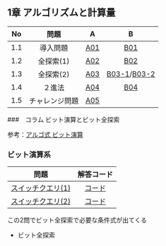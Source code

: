 ## 1章 アルゴリズムと計算量

|No|問題|A|B|
|:--:|:--:|:--:|:--:|
|1.1|導入問題|[A01]()|[B01]()|
|1.2|全探索(1)|[A02]()|[B02]()|
|1.3|全探索(2)|[A03]()|[B03-1]()/[B03-2]()|
|1.4|２進法|[A04]()|[B04]()|
|1.5|チャレンジ問題|[A05]()||

###　コラム
ビット演算とビット全探索


参考：[アルゴ式 ビット演算](https://algo-method.com/courses/5)

### ビット演算系
|問題|解答コード|
|:--:|:--:|
|[スイッチクエリ(1)](https://algo-method.com/tasks/1045)|[コード](https://github.com/kaneda05/algo/blob/main/3/bit/4/7.py)|
|[スイッチクエリ(2)](https://algo-method.com/tasks/1046)|[コード](https://github.com/kaneda05/algo/blob/main/3/bit/4/8.py)|


この2問でビット全探索で必要な条件式が出てくる

- ビット全探索

